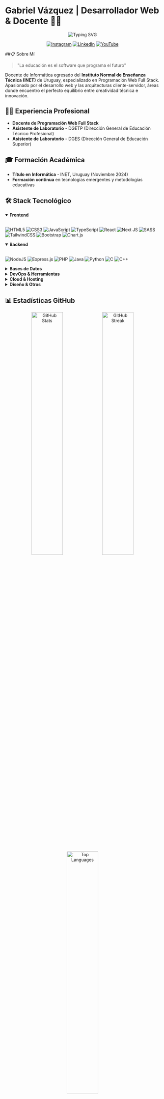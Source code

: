 # Gabriel Vázquez | Desarrollador Web & Docente 👨‍🏫

<div align="center">
  <img src="https://readme-typing-svg.herokuapp.com?font=Fira+Code&pause=1000&color=0969DA&center=true&vCenter=true&random=false&width=435&lines=Full+Stack+Developer;Docente+de+Inform%C3%A1tica;Apasionado+por+la+Educaci%C3%B3n+Tech" alt="Typing SVG" />
  
  
  [![Instagram](https://img.shields.io/badge/Instagram-%23E4405F.svg?logo=Instagram&logoColor=white)](https://instagram.com/gavafue)
  [![LinkedIn](https://img.shields.io/badge/LinkedIn-%230077B5.svg?logo=linkedin&logoColor=white)](https://linkedin.com/in/gavafue)
  [![YouTube](https://img.shields.io/badge/YouTube-%23FF0000.svg?logo=YouTube&logoColor=white)](https://youtube.com/@gavafueLearning)
</div>
##📋 Sobre Mí

> "La educación es el software que programa el futuro"

Docente de Informática egresado del **Instituto Normal de Enseñanza Técnica (INET)** de Uruguay, especializado en Programación Web Full Stack. Apasionado por el desarrollo web y las arquitecturas cliente-servidor, áreas donde encuentro el perfecto equilibrio entre creatividad técnica e innovación.

## 👨‍🏫 Experiencia Profesional

- **Docente de Programación Web Full Stack**
- **Asistente de Laboratorio** - DGETP (Dirección General de Educación Técnico Profesional)
- **Asistente de Laboratorio** - DGES (Dirección General de Educación Superior)

## 🎓 Formación Académica

- **Título en Informática** - INET, Uruguay (Noviembre 2024)
- **Formación continua** en tecnologías emergentes y metodologías educativas

## 🛠️ Stack Tecnológico

<details open>
  <summary><b>Frontend</b></summary>
  <br>
  
  ![HTML5](https://img.shields.io/badge/html5-%23E34F26.svg?style=for-the-badge&logo=html5&logoColor=white)
  ![CSS3](https://img.shields.io/badge/css3-%231572B6.svg?style=for-the-badge&logo=css3&logoColor=white)
  ![JavaScript](https://img.shields.io/badge/javascript-%23323330.svg?style=for-the-badge&logo=javascript&logoColor=%23F7DF1E)
  ![TypeScript](https://img.shields.io/badge/typescript-%23007ACC.svg?style=for-the-badge&logo=typescript&logoColor=white)
  ![React](https://img.shields.io/badge/react-%2320232a.svg?style=for-the-badge&logo=react&logoColor=%2361DAFB)
  ![Next JS](https://img.shields.io/badge/Next-black?style=for-the-badge&logo=next.js&logoColor=white)
  ![SASS](https://img.shields.io/badge/SASS-hotpink.svg?style=for-the-badge&logo=SASS&logoColor=white)
  ![TailwindCSS](https://img.shields.io/badge/tailwindcss-%2338B2AC.svg?style=for-the-badge&logo=tailwind-css&logoColor=white)
  ![Bootstrap](https://img.shields.io/badge/bootstrap-%238511FA.svg?style=for-the-badge&logo=bootstrap&logoColor=white)
  ![Chart.js](https://img.shields.io/badge/chart.js-F5788D.svg?style=for-the-badge&logo=chart.js&logoColor=white)
</details>

<details open>
  <summary><b>Backend</b></summary>
  <br>
  
  ![NodeJS](https://img.shields.io/badge/node.js-6DA55F?style=for-the-badge&logo=node.js&logoColor=white)
  ![Express.js](https://img.shields.io/badge/express.js-%23404d59.svg?style=for-the-badge&logo=express&logoColor=%2361DAFB)
  ![PHP](https://img.shields.io/badge/php-%23777BB4.svg?style=for-the-badge&logo=php&logoColor=white)
  ![Java](https://img.shields.io/badge/java-%23ED8B00.svg?style=for-the-badge&logo=openjdk&logoColor=white)
  ![Python](https://img.shields.io/badge/python-3670A0?style=for-the-badge&logo=python&logoColor=ffdd54)
  ![C](https://img.shields.io/badge/c-%2300599C.svg?style=for-the-badge&logo=c&logoColor=white)
  ![C++](https://img.shields.io/badge/c++-%2300599C.svg?style=for-the-badge&logo=c%2B%2B&logoColor=white)
</details>

<details>
  <summary><b>Bases de Datos</b></summary>
  <br>
  
  ![MySQL](https://img.shields.io/badge/mysql-4479A1.svg?style=for-the-badge&logo=mysql&logoColor=white)
  ![MariaDB](https://img.shields.io/badge/MariaDB-003545?style=for-the-badge&logo=mariadb&logoColor=white)
  ![MongoDB](https://img.shields.io/badge/MongoDB-%234ea94b.svg?style=for-the-badge&logo=mongodb&logoColor=white)
  ![Firebase](https://img.shields.io/badge/firebase-a08021?style=for-the-badge&logo=firebase&logoColor=ffcd34)
</details>

<details>
  <summary><b>DevOps & Herramientas</b></summary>
  <br>
  
  ![Git](https://img.shields.io/badge/git-%23F05033.svg?style=for-the-badge&logo=git&logoColor=white)
  ![GitHub](https://img.shields.io/badge/github-%23121011.svg?style=for-the-badge&logo=github&logoColor=white)
  ![GitLab](https://img.shields.io/badge/gitlab-%23181717.svg?style=for-the-badge&logo=gitlab&logoColor=white)
  ![Docker](https://img.shields.io/badge/docker-%230db7ed.svg?style=for-the-badge&logo=docker&logoColor=white)
  ![Bash Script](https://img.shields.io/badge/bash_script-%23121011.svg?style=for-the-badge&logo=gnu-bash&logoColor=white)
  ![Postman](https://img.shields.io/badge/Postman-FF6C37?style=for-the-badge&logo=postman&logoColor=white)
  ![Prettier](https://img.shields.io/badge/prettier-%23F7B93E.svg?style=for-the-badge&logo=prettier&logoColor=black)
</details>

<details>
  <summary><b>Cloud & Hosting</b></summary>
  <br>
  
  ![Netlify](https://img.shields.io/badge/netlify-%23000000.svg?style=for-the-badge&logo=netlify&logoColor=#00C7B7)
  ![Vercel](https://img.shields.io/badge/vercel-%23000000.svg?style=for-the-badge&logo=vercel&logoColor=white)
  ![Heroku](https://img.shields.io/badge/heroku-%23430098.svg?style=for-the-badge&logo=heroku&logoColor=white)
  ![Firebase](https://img.shields.io/badge/firebase-%23039BE5.svg?style=for-the-badge&logo=firebase)
</details>

<details>
  <summary><b>Diseño & Otros</b></summary>
  <br>
  
  ![Figma](https://img.shields.io/badge/figma-%23F24E1E.svg?style=for-the-badge&logo=figma&logoColor=white)
  ![Adobe Photoshop](https://img.shields.io/badge/adobe%20photoshop-%2331A8FF.svg?style=for-the-badge&logo=adobe%20photoshop&logoColor=white)
  ![Canva](https://img.shields.io/badge/Canva-%2300C4CC.svg?style=for-the-badge&logo=Canva&logoColor=white)
  ![Trello](https://img.shields.io/badge/Trello-%23026AA7.svg?style=for-the-badge&logo=Trello&logoColor=white)
  ![Arduino](https://img.shields.io/badge/-Arduino-00979D?style=for-the-badge&logo=Arduino&logoColor=white)
</details>

## 📊 Estadísticas GitHub

<div align="center">
  <img src="https://github-readme-stats.vercel.app/api?username=gavafue&theme=tokyonight&hide_border=true&include_all_commits=false&count_private=true" alt="GitHub Stats" width="45%" />
  <img src="https://github-readme-streak-stats.herokuapp.com/?user=gavafue&theme=tokyonight&hide_border=true" alt="GitHub Streak" width="45%" />
</div>

<div align="center">
  <img src="https://github-readme-stats.vercel.app/api/top-langs/?username=gavafue&theme=tokyonight&hide_border=true&include_all_commits=false&count_private=false&layout=compact" alt="Top Languages" width="45%" />
</div>

## 🏆 Logros GitHub

<div align="center">
  <img src="https://github-profile-trophy.vercel.app/?username=gavafue&theme=tokyonight&no-frame=true&no-bg=false&margin-w=4" alt="GitHub Trophies" />
</div>

## 🔝 Repositorios Destacados

<div align="center">
  <img src="https://github-contributor-stats.vercel.app/api?username=gavafue&limit=5&theme=tokyonight&combine_all_yearly_contributions=true" alt="Top Contributed Repos" />
</div>

## ✉️ Contacto

¿Interesado en colaborar en proyectos educativos o de desarrollo web? ¡Me encantaría intercambiar ideas!

- 📧 **Email**: [gabriel.vazquez@docente.ceibal.edu.uy](mailto:gabriel.vazquez@docente.ceibal.edu.uy)
- 🌐 **Portfolio**: [Curriculum Vitae](https://export.cvuy.uy/cv/?1ef08a58a0c81bcd4d399b62513ffa9a)

<div align="center">
  <img src="https://quotes-github-readme.vercel.app/api?type=horizontal&theme=tokyonight" alt="Random Dev Quote" />
</div>

---
